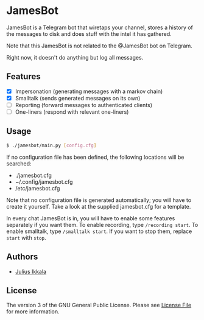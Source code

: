 # JamesBot

JamesBot is a Telegram bot that wiretaps your channel, stores a history of the
messages to disk and does stuff with the intel it has gathered.

Note that this JamesBot is not related to the @JamesBot bot on Telegram.

Right now, it doesn't do anything but log all messages.

## Features

- [x] Impersonation (generating messages with a markov chain)
- [x] Smalltalk (sends generated messages on its own)
- [ ] Reporting (forward messages to authenticated clients)
- [ ] One-liners (respond with relevant one-liners)

## Usage

``` bash
$ ./jamesbot/main.py [config.cfg]
```

If no configuration file has been defined, the following locations will be
searched:

* ./jamesbot.cfg
* ~/.config/jamesbot.cfg
* /etc/jamesbot.cfg

Note that no configuration file is generated automatically; you will have to
create it yourself. Take a look at the supplied jamesbot.cfg for a template.

In every chat JamesBot is in, you will have to enable some features separately
if you want them. To enable recording, type `/recording start`. To enable
smalltalk, type `/smalltalk start`. If you want to stop them, replace `start`
with `stop`.

## Authors

- [Julius Ikkala](https://github.com/juliusikkala)

## License

The version 3 of the GNU General Public License. Please see
[License File](COPYING) for more information.
